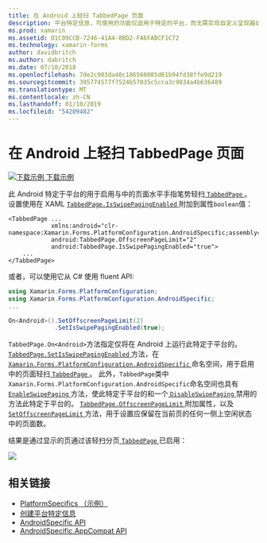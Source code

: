 ```yaml
---
title: 在 Android 上轻扫 TabbedPage 页面
description: 平台特定信息，可使用的功能仅适用于特定的平台，而无需实现自定义呈现器或效果。 本文介绍如何使用 Android 特定于平台的与在您不要将 TabbedPage 页面间水平手指笔势轻扫。
ms.prod: xamarin
ms.assetid: D1C09CCB-7246-41A4-8BD2-FA6FABCF1C72
ms.technology: xamarin-forms
author: davidbritch
ms.author: dabritch
ms.date: 07/10/2018
ms.openlocfilehash: 7de2c903da40c186560085d61b94fd38ffe9d219
ms.sourcegitcommit: 395774577f7524b57035c5cca3c9034a4b636489
ms.translationtype: MT
ms.contentlocale: zh-CN
ms.lasthandoff: 01/10/2019
ms.locfileid: "54209482"
---
```

# <a name="tabbedpage-page-swiping-on-android"></a>在 Android 上轻扫 TabbedPage 页面

[![下载示例](~/media/shared/download.png) 下载示例](https://developer.xamarin.com/samples/xamarin-forms/userinterface/platformspecifics/)

此 Android 特定于平台的用于启用与中的页面水平手指笔势轻扫[ `TabbedPage` ](xref:Xamarin.Forms.TabbedPage)。 设置使用在 XAML [ `TabbedPage.IsSwipePagingEnabled` ](xref:Xamarin.Forms.PlatformConfiguration.AndroidSpecific.TabbedPage.IsSwipePagingEnabledProperty)附加到属性`boolean`值：

```xaml
<TabbedPage ...
            xmlns:android="clr-namespace:Xamarin.Forms.PlatformConfiguration.AndroidSpecific;assembly=Xamarin.Forms.Core"
            android:TabbedPage.OffscreenPageLimit="2"
            android:TabbedPage.IsSwipePagingEnabled="true">
    ...
</TabbedPage>
```

或者，可以使用它从 C# 使用 fluent API:

```csharp
using Xamarin.Forms.PlatformConfiguration;
using Xamarin.Forms.PlatformConfiguration.AndroidSpecific;
...

On<Android>().SetOffscreenPageLimit(2)
             .SetIsSwipePagingEnabled(true);
```

`TabbedPage.On<Android>`方法指定仅将在 Android 上运行此特定于平台的。 [ `TabbedPage.SetIsSwipePagingEnabled` ](xref:Xamarin.Forms.PlatformConfiguration.AndroidSpecific.TabbedPage.SetIsSwipePagingEnabled(Xamarin.Forms.BindableObject,System.Boolean))方法，在[ `Xamarin.Forms.PlatformConfiguration.AndroidSpecific` ](xref:Xamarin.Forms.PlatformConfiguration.AndroidSpecific)命名空间，用于启用中的页面轻扫[ `TabbedPage` ](xref:Xamarin.Forms.TabbedPage)。 此外，`TabbedPage`类中`Xamarin.Forms.PlatformConfiguration.AndroidSpecific`命名空间也具有[ `EnableSwipePaging` ](xref:Xamarin.Forms.PlatformConfiguration.AndroidSpecific.TabbedPage.EnableSwipePaging(Xamarin.Forms.IPlatformElementConfiguration{Xamarin.Forms.PlatformConfiguration.Android,Xamarin.Forms.TabbedPage}))方法，使此特定于平台的和一个[ `DisableSwipePaging` ](xref:Xamarin.Forms.PlatformConfiguration.AndroidSpecific.TabbedPage.DisableSwipePaging(Xamarin.Forms.IPlatformElementConfiguration{Xamarin.Forms.PlatformConfiguration.Android,Xamarin.Forms.TabbedPage}))禁用的方法此特定于平台的。 [ `TabbedPage.OffscreenPageLimit` ](xref:Xamarin.Forms.PlatformConfiguration.AndroidSpecific.TabbedPage.OffscreenPageLimitProperty)附加属性，以及[ `SetOffscreenPageLimit` ](xref:Xamarin.Forms.PlatformConfiguration.AndroidSpecific.TabbedPage.SetOffscreenPageLimit(Xamarin.Forms.BindableObject,System.Int32))方法，用于设置应保留在当前页的任何一侧上空闲状态中的页面数。

结果是通过显示的页通过该轻扫分页[ `TabbedPage` ](xref:Xamarin.Forms.TabbedPage)已启用：

![](tabbedpage-page-swiping-images/tabbedpage-swipe.png)

## <a name="related-links"></a>相关链接

- [PlatformSpecifics （示例）](https://developer.xamarin.com/samples/xamarin-forms/userinterface/platformspecifics/)
- [创建平台特定信息](~/xamarin-forms/platform/platform-specifics/index.md#creating-platform-specifics)
- [AndroidSpecific API](xref:Xamarin.Forms.PlatformConfiguration.AndroidSpecific)
- [AndroidSpecific.AppCompat API](xref:Xamarin.Forms.PlatformConfiguration.AndroidSpecific.AppCompat)
